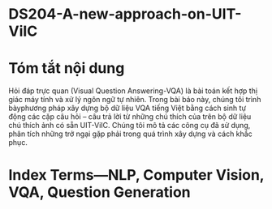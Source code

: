 # DS204-A-new-approach-on-UIT-ViIC
# Tóm tắt nội dung
Hỏi đáp trực quan (Visual Question Answering-VQA) là bài toán kết hợp thị giác máy tính và xử lý ngôn ngữ tự nhiên. Trong bài báo này, chúng tôi trình bàyphương pháp xây dựng bộ dữ liệu VQA tiếng Việt bằng cách sinh tự động các cặp câu hỏi – câu trả lời từ những chú thích của trên bộ dữ liệu chú thích ảnh có sẵn UIT-ViIC. Chúng tôi mô tả các công cụ đã sử dụng, phân tích những trở ngại gặp phải trong quá trình xây dựng và cách khắc phục.
# Index Terms—NLP, Computer Vision, VQA, Question Generation
